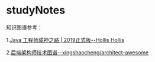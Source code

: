 # studyNotes
知识图谱参考：

1.[Java 工程师成神之路 | 2019正式版--Hollis  Hollis](https://mp.weixin.qq.com/s/hlAn6NPR1w-MAwqghX1FPg)

2.[后端架构师技术图谱--xingshaocheng/architect-awesome](https://github.com/xingshaocheng/architect-awesome)
